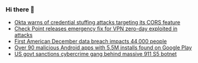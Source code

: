 ### Hi there 👋

<!--START_SECTION:feed-->
* [Okta warns of credential stuffing attacks targeting its CORS feature](https://www.bleepingcomputer.com/news/security/okta-warns-of-credential-stuffing-attacks-targeting-its-cors-feature/)
* [Check Point releases emergency fix for VPN zero-day exploited in attacks](https://www.bleepingcomputer.com/news/security/check-point-releases-emergency-fix-for-vpn-zero-day-exploited-in-attacks/)
* [First American December data breach impacts 44,000 people](https://www.bleepingcomputer.com/news/security/first-american-december-data-breach-impacts-44-000-people/)
* [Over 90 malicious Android apps with 5.5M installs found on Google Play](https://www.bleepingcomputer.com/news/security/over-90-malicious-android-apps-with-55m-installs-found-on-google-play/)
* [US govt sanctions cybercrime gang behind massive 911 S5 botnet](https://www.bleepingcomputer.com/news/security/us-govt-sanctions-cybercrime-gang-behind-massive-911-s5-proxy-botnet-linked-to-illegitimate-residential-proxy-service/)
<!--END_SECTION:feed-->

<!--
**frankenk/frankenk** is a ✨ _special_ ✨ repository because its `README.md` (this file) appears on your GitHub profile.

Here are some ideas to get you started:

- 🔭 I’m currently working on ...
- 🌱 I’m currently learning ...
- 👯 I’m looking to collaborate on ...
- 🤔 I’m looking for help with ...
- 💬 Ask me about ...
- 📫 How to reach me: ...
- 😄 Pronouns: ...
- ⚡ Fun fact: ...
-->



